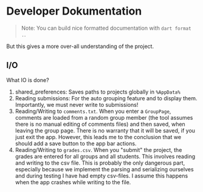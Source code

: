 # Developer Dokumentation

> Note: You can build nice formatted documentation with `dart format .`.

But this gives a more over-all understanding of the project. 


## I/O

What IO is done?

1. shared_preferences: Saves paths to projects globally in `%AppData%`
2. Reading submissions: For the auto grouping feature and to display them. Importantly, we must never write to submissions!
3. Reading/Writing to `comments.txt`. When you enter a `GroupPage`, comments are loaded from a random group member (the tool assumes there is no manual editing of comments files) and then saved, when leaving the group page. There is no warranty that it will be saved, if you just exit the app. However, this leads me to the conclusion that we should add a save button to the app bar actions.
4. Reading/Writing to `grades.csv`. When you "submit" the project, the grades are entered for all groups and all students. This involves reading and writing to the csv file. This is probably the only dangerous part, especially because we implement the parsing and serializing ourselves and during testing I have had empty csv-files. I assume this happens when the app crashes while writing to the file. 
